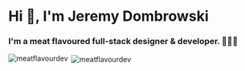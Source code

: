 <h1>Hi 👋, I'm Jeremy Dombrowski</h1>
<h3>I'm a meat flavoured full-stack designer & developer. 🦄🍖🤤</h3>

<p><img align="left" src="https://github-readme-stats.vercel.app/api/top-langs?username=meatflavourdev&show_icons=true&locale=en&layout=compact&hide=liquid" alt="meatflavourdev" /></p>

<p>&nbsp;<img align="center" src="https://github-readme-stats.vercel.app/api?username=meatflavourdev&show_icons=true&locale=en&layout=compact" alt="meatflavourdev" /></p>
